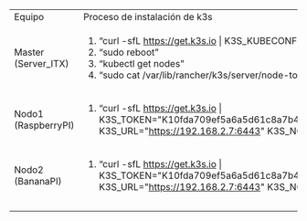 <table>
 <tr>
  <td> Equipo </td>
  <td> Proceso de instalación de k3s </td>
 </tr>
 
 <tr>
  <td> Master (Server_ITX)</td>
  <td>
  
  1. “curl -sfL https://get.k3s.io | K3S_KUBECONFIG_MODE="644" sh -s -“
  2. “sudo reboot”
  3. “kubectl get nodes”
  4. “sudo cat /var/lib/rancher/k3s/server/node-token”
  
  </td>
 </tr>
 
 
 <tr>
  <td> Nodo1 (RaspberryPI) </td>
  <td>
  
  1. “curl -sfL https://get.k3s.io | K3S_TOKEN="K10fda709ef5a6a5d61c8a7b42fdab8d82fc4fa059149424403d6db3ef967605aeb::server:da079804ac9d07934d62b2ae91c2da55" K3S_URL="https://192.168.2.7:6443" K3S_NODE_NAME="servername" sh -"
  
  </td>
 </tr>
 
 
 <tr>
  <td> Nodo2 (BananaPI) </td>
  <td>
  
  1. “curl -sfL https://get.k3s.io | K3S_TOKEN="K10fda709ef5a6a5d61c8a7b42fdab8d82fc4fa059149424403d6db3ef967605aeb::server:da079804ac9d07934d62b2ae91c2da55" K3S_URL="https://192.168.2.7:6443" K3S_NODE_NAME="servername" sh -"
  
  </td>
 </tr>
 
 
 <tr>
  <td>
  
  </td>
  <td></td>
 </tr>
 
 
 <tr>
  <td>
  
  </td>
  <td></td>
 </tr>
</table>
